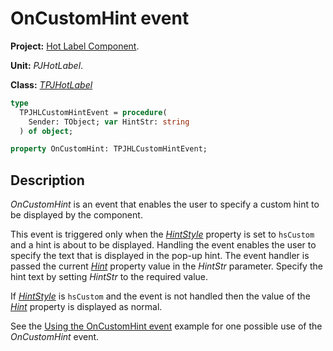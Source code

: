 # OnCustomHint event

**Project:** [Hot Label Component](../API.md).

**Unit:** _PJHotLabel_.

**Class:** _[TPJHotLabel](../API/TPJHotLabel.md)_

```pascal
type
  TPJHLCustomHintEvent = procedure(
    Sender: TObject; var HintStr: string
  ) of object;

property OnCustomHint: TPJHLCustomHintEvent;
```

## Description

_OnCustomHint_ is an event that enables the user to specify a custom hint to be displayed by the component.

This event is triggered only when the _[HintStyle](../API/TPJHotLabel-HintStyle.md)_ property is set to `hsCustom` and a hint is about to be displayed. Handling the event enables the user to specify the text that is displayed in the pop-up hint. The event handler is passed the current _[Hint](../API/TPJHotLabel-Hint.md)_ property value in the _HintStr_ parameter. Specify the hint text by setting _HintStr_ to the required value.

If _[HintStyle](../API/TPJHotLabel-HintStyle.md)_ is `hsCustom` and the event is not handled then the value of the _[Hint](../API/TPJHotLabel-Hint.md)_ property is displayed as normal.

See the [Using the OnCustomHint event](../Examples/Example2.md) example for one possible use of the _OnCustomHint_ event.
